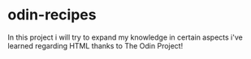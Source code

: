 # odin-recipes

In this project i will try to expand my knowledge in certain aspects i've learned regarding HTML thanks to The Odin Project!